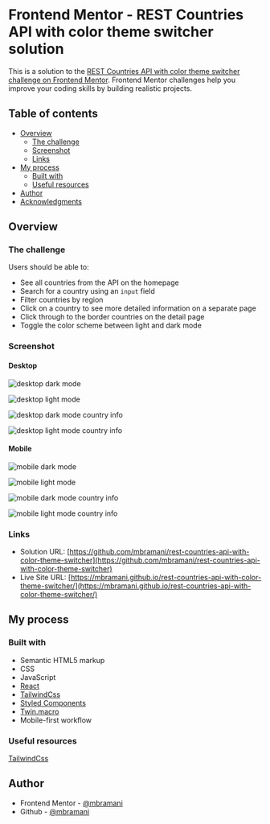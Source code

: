 # Frontend Mentor - REST Countries API with color theme switcher solution

This is a solution to the [REST Countries API with color theme switcher challenge on Frontend Mentor](https://www.frontendmentor.io/challenges/rest-countries-api-with-color-theme-switcher-5cacc469fec04111f7b848ca). Frontend Mentor challenges help you improve your coding skills by building realistic projects.

## Table of contents

- [Overview](#overview)
  - [The challenge](#the-challenge)
  - [Screenshot](#screenshot)
  - [Links](#links)
- [My process](#my-process)
  - [Built with](#built-with)
  - [Useful resources](#useful-resources)
- [Author](#author)
- [Acknowledgments](#acknowledgments)

## Overview

### The challenge

Users should be able to:

- See all countries from the API on the homepage
- Search for a country using an `input` field
- Filter countries by region
- Click on a country to see more detailed information on a separate page
- Click through to the border countries on the detail page
- Toggle the color scheme between light and dark mode

### Screenshot

#### Desktop

  ![desktop dark mode](./screenshots/desktop-dm.png)
  
  ![desktop light mode](./screenshots/desktop-lm.png)
  
  ![desktop dark mode country info](./screenshots/desktop-dm-info.png)
  
  ![desktop light mode country info](./screenshots/desktop-lm-info.png)

#### Mobile

  ![mobile dark mode](./screenshots/mobile-dm.png)
  
  ![mobile light mode](./screenshots/mobile-lm.png)
  
  ![mobile dark mode country info](./screenshots/mobile-dm-info.png)
  
  ![mobile light mode country info](./screenshots/mobile-lm-info.png)



### Links

- Solution URL: [https://github.com/mbramani/rest-countries-api-with-color-theme-switcher](https://github.com/mbramani/rest-countries-api-with-color-theme-switcher)
- Live Site URL: [https://mbramani.github.io/rest-countries-api-with-color-theme-switcher/](https://mbramani.github.io/rest-countries-api-with-color-theme-switcher/)

## My process

### Built with

-   Semantic HTML5 markup
-   CSS
-   JavaScript
-   [React](https://reactjs.org)
-   [TailwindCss](https://tailwindcss.com/)
-   [Styled Components](https://styled-components.com/)
-   [Twin.macro](https://github.com/ben-rogerson/twin.macro)
-   Mobile-first workflow


### Useful resources

[TailwindCss](https://tailwindcss.com/)

## Author

-   Frontend Mentor - [@mbramani](https://www.frontendmentor.io/profile/mbramani)
-   Github - [@mbramani](https://github.com/mbramani)
